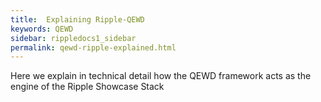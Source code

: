 ```yaml
---
title:  Explaining Ripple-QEWD
keywords: QEWD
sidebar: rippledocs1_sidebar
permalink: qewd-ripple-explained.html
---
```



Here we explain in technical detail how the QEWD framework acts as the engine of the Ripple Showcase Stack


